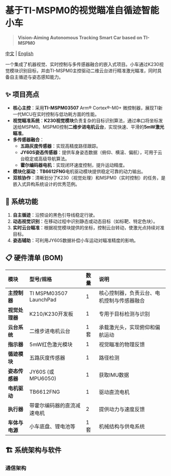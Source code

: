# 基于TI-MSPM0的视觉瞄准自循迹智能小车

> **Vision-Aiming Autonomous Tracking Smart Car based on TI-MSPM0**

[中文](README.md) | [English](README_EN.md) <!-- 可选：如果你打算做双语页面 -->

一个集成了机器视觉、实时控制与多传感器融合的嵌入式项目。小车通过K230视觉模块识别目标，并由TI-MSPM0主控驱动二维云台进行精准激光瞄准，同时具备自主循迹与姿态感知能力。

## ✨ 项目亮点

*   **核心主控**：采用**TI-MSPM03507** Arm® Cortex®-M0+ 微控制器，展现TI新一代MCU在实时控制与低功耗方面的性能。
*   **视觉瞄准系统**：**K230视觉模块**负责复杂的目标识别算法，通过串口将坐标发送给MSPM0。MSPM0控制**二维步进电机云台**，实现快速、平滑的**5mW激光瞄准**。
*   **多传感器融合**：
    *   **五路灰度传感器**：实现高精度路径跟踪。
    *   **JY60S姿态传感器**：提供车身姿态数据（俯仰、横滚、偏航），可用于云台稳定或高级导航算法。
    *   **霍尔编码器电机**：实现闭环速度控制，提升运动精度。
*   **模块化驱动**：**TB6612FNG**电机驱动模块提供稳定可靠的动力输出。
*   **双核协作**：清晰划分了K230（视觉处理）和MSPM0（实时控制）的任务，是嵌入式异构系统设计的优秀范例。

## 🎯 系统功能

1.  **自主循迹**：沿预设的黑色引导线稳定行驶。
2.  **动态视觉识别**：在移动过程中识别静态或动态目标（如标靶、特定色块）。
3.  **实时云台瞄准**：根据视觉模块提供的坐标，控制云台转动，使激光点持续对准目标。
4.  **姿态辅助**：可利用JY60S数据补偿小车运动对瞄准精度的影响。

## 📋 硬件清单 (BOM)

| 模块 | 型号/规格 | 数量 | 说明 |
| :--- | :--- | :--- | :--- |
| **主控制器** | TI MSPM03507 LaunchPad | 1 | 核心控制器，负责云台、电机控制与传感器融合 |
| **视觉处理器** | K210/K230开发板 | 1 | 专用于目标检测与识别 |
| **云台系统** | 二维步进电机云台 | 1套 | 承载激光头，实现俯仰和偏航运动 |
| **指示器** | 5mW红色激光模块 | 1 | 视觉瞄准的物理反馈 |
| **循迹模块** | 五路灰度传感器 | 1 | 路径检测 |
| **姿态传感器** | JY60S (或MPU6050) | 1 | 获取IMU数据 |
| **电机驱动** | TB6612FNG | 1 | 驱动直流电机 |
| **执行器** | 带霍尔编码器的直流减速电机 | 2 | 提供动力与速度反馈 |
| **车体与电源** | 小车底盘、锂电池等 | 1套 | 机械结构与供电系统 |

## 🏗️ 系统架构与软件

### 通信架构
